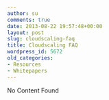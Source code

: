 ```yaml
---
author: su
comments: true
date: 2013-08-22 19:57:48+00:00
layout: post
slug: cloudscaling-faq
title: Cloudscaling FAQ
wordpress_id: 5672
old_categories:
- Resources
- Whitepapers
---
```


No Content Found
